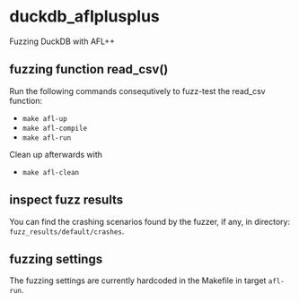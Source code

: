 # duckdb_aflplusplus
Fuzzing DuckDB with AFL++

## fuzzing function read_csv()
Run the following commands consequtively to fuzz-test the read_csv function:
- `make afl-up`
- `make afl-compile`
- `make afl-run`

Clean up afterwards with
- `make afl-clean`

## inspect fuzz results
You can find the crashing scenarios found by the fuzzer, if any, in directory: `fuzz_results/default/crashes`.

## fuzzing settings
The fuzzing settings are currently hardcoded in the Makefile in target `afl-run`.
